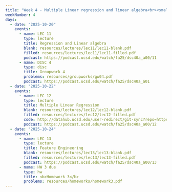```yaml
---
title: "Week 4 - Multiple Linear regression and linear algebra<br><small>📘 Read Course Notes <a href='https://sawyer-jack-1.github.io/assets/teaching/tfds_book.pdf#page=44'>Section 2.3 B</a>, <a href='https://xkcd.com/2048/'>xkcd</a>.</small>"
weekNumber: 4
days:
  - date: "2025-10-20"
    events:
      - name: LEC 11
        type: lecture
        title: Regression and Linear algebra
        blank: resources/lectures/lec11/lec11-blank.pdf
        filled: resources/lectures/lec11/lec11-filled.pdf
        podcast: https://podcast.ucsd.edu/watch/fa25/dsc40a_a00/11   
      - name: DISC 4
        type: disc
        title: Groupwork 4
        problems: resources/groupworks/gw04.pdf
        podcast: https://podcast.ucsd.edu/watch/fa25/dsc40a_a01
  - date: "2025-10-22"
    events:
      - name: LEC 12
        type: lecture
        title: Multiple Linear Regression
        blank: resources/lectures/lec12/lec12-blank.pdf
        filled: resources/lectures/lec12/lec12-filled.pdf
        code: http://datahub.ucsd.edu/user-redirect/git-sync?repo=https://github.com/dsc-courses/dsc40a-2025-fa&subPath=lectures/lec12/lec12_code.ipynb
        podcast: https://podcast.ucsd.edu/watch/fa25/dsc40a_a00/12   
  - date: "2025-10-24"
    events:
      - name: LEC 13
        type: lecture
        title: Feature Engineering
        blank: resources/lectures/lec13/lec13-blank.pdf
        filled: resources/lectures/lec13/lec13-filled.pdf
        podcast: https://podcast.ucsd.edu/watch/fa25/dsc40a_a00/13   
      - name: HW 3 due
        type: hw
        title: <b>Homework 3</b>
        problems: resources/homeworks/homework3.pdf
---
```


